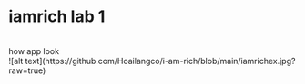 # iamrich lab 1 
<br>
how app look
<br>
![alt text](https://github.com/Hoailangco/i-am-rich/blob/main/iamrichex.jpg?raw=true)








 
